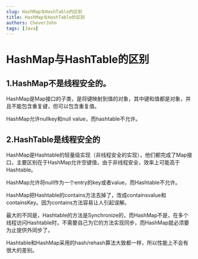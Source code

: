 ```yaml
---
slug: HashMap与HashTable的区别
title: HashMap与HashTable的区别
authors: CheverJohn
tags: [Java]
---
```

# HashMap与HashTable的区别

## 1.HashMap不是线程安全的。

HashMap是Map接口的子类，是将键映射到值的对象，其中键和值都是对象，并且不能包含重复键，但可以包含重复值。

HashMap允许nullkey和null value，而hashtable不允许。

 

## 2.HashTable是线程安全的

HashMap是Hashtable的轻量级实现（非线程安全的实现），他们都完成了Map接口，主要区别在于HashMap允许空键值，由于非线程安全，效率上可能高于Hashtable。

HashMap允许将null作为一个entry的key或者value，而Hashtable不允许。

HashMap把Hashtable的contains方法去掉了，改成containsvalue和containsKey。因为contains方法容易让人引起误解。

最大的不同是，Hashtable的方法是Synchronize的，而HashMap不是，在多个线程访问Hashtable时，不需要自己为它的方法实现同步，而HashMap就必须要为止提供外同步了。

Hashtable和HashMap采用的hash/rehash算法大致都一样，所以性能上不会有很大的差别。